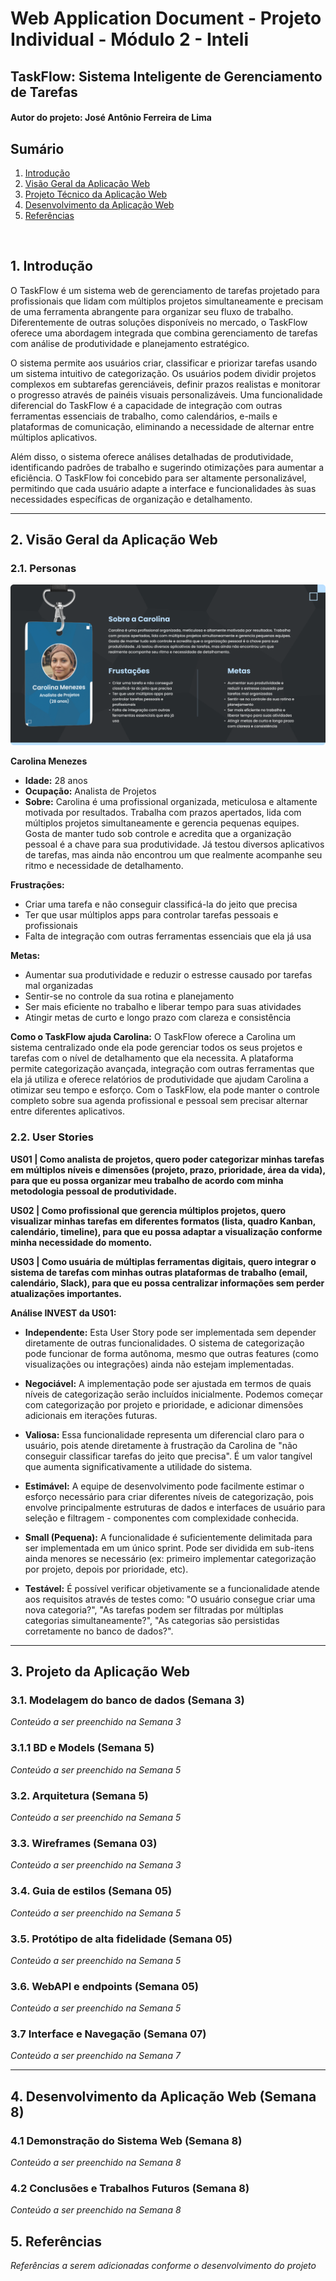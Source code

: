 # Web Application Document - Projeto Individual - Módulo 2 - Inteli

## TaskFlow: Sistema Inteligente de Gerenciamento de Tarefas

#### Autor do projeto: José Antônio Ferreira de Lima

## Sumário

1. [Introdução](#c1)  
2. [Visão Geral da Aplicação Web](#c2)  
3. [Projeto Técnico da Aplicação Web](#c3)  
4. [Desenvolvimento da Aplicação Web](#c4)  
5. [Referências](#c5)  

<br>

## <a name="c1"></a>1. Introdução

O TaskFlow é um sistema web de gerenciamento de tarefas projetado para profissionais que lidam com múltiplos projetos simultaneamente e precisam de uma ferramenta abrangente para organizar seu fluxo de trabalho. Diferentemente de outras soluções disponíveis no mercado, o TaskFlow oferece uma abordagem integrada que combina gerenciamento de tarefas com análise de produtividade e planejamento estratégico.

O sistema permite aos usuários criar, classificar e priorizar tarefas usando um sistema intuitivo de categorização. Os usuários podem dividir projetos complexos em subtarefas gerenciáveis, definir prazos realistas e monitorar o progresso através de painéis visuais personalizáveis. Uma funcionalidade diferencial do TaskFlow é a capacidade de integração com outras ferramentas essenciais de trabalho, como calendários, e-mails e plataformas de comunicação, eliminando a necessidade de alternar entre múltiplos aplicativos.

Além disso, o sistema oferece análises detalhadas de produtividade, identificando padrões de trabalho e sugerindo otimizações para aumentar a eficiência. O TaskFlow foi concebido para ser altamente personalizável, permitindo que cada usuário adapte a interface e funcionalidades às suas necessidades específicas de organização e detalhamento.

---

## <a name="c2"></a>2. Visão Geral da Aplicação Web

### 2.1. Personas

![Persona Carolina Menezes](assets/persona-carolina.png)

**Carolina Menezes**
* **Idade:** 28 anos
* **Ocupação:** Analista de Projetos
* **Sobre:** Carolina é uma profissional organizada, meticulosa e altamente motivada por resultados. Trabalha com prazos apertados, lida com múltiplos projetos simultaneamente e gerencia pequenas equipes. Gosta de manter tudo sob controle e acredita que a organização pessoal é a chave para sua produtividade. Já testou diversos aplicativos de tarefas, mas ainda não encontrou um que realmente acompanhe seu ritmo e necessidade de detalhamento.

**Frustrações:**
* Criar uma tarefa e não conseguir classificá-la do jeito que precisa
* Ter que usar múltiplos apps para controlar tarefas pessoais e profissionais
* Falta de integração com outras ferramentas essenciais que ela já usa

**Metas:**
* Aumentar sua produtividade e reduzir o estresse causado por tarefas mal organizadas
* Sentir-se no controle da sua rotina e planejamento
* Ser mais eficiente no trabalho e liberar tempo para suas atividades
* Atingir metas de curto e longo prazo com clareza e consistência

**Como o TaskFlow ajuda Carolina:**
O TaskFlow oferece a Carolina um sistema centralizado onde ela pode gerenciar todos os seus projetos e tarefas com o nível de detalhamento que ela necessita. A plataforma permite categorização avançada, integração com outras ferramentas que ela já utiliza e oferece relatórios de produtividade que ajudam Carolina a otimizar seu tempo e esforço. Com o TaskFlow, ela pode manter o controle completo sobre sua agenda profissional e pessoal sem precisar alternar entre diferentes aplicativos.

### 2.2. User Stories

**US01 | Como analista de projetos, quero poder categorizar minhas tarefas em múltiplos níveis e dimensões (projeto, prazo, prioridade, área da vida), para que eu possa organizar meu trabalho de acordo com minha metodologia pessoal de produtividade.**

**US02 | Como profissional que gerencia múltiplos projetos, quero visualizar minhas tarefas em diferentes formatos (lista, quadro Kanban, calendário, timeline), para que eu possa adaptar a visualização conforme minha necessidade do momento.**

**US03 | Como usuária de múltiplas ferramentas digitais, quero integrar o sistema de tarefas com minhas outras plataformas de trabalho (email, calendário, Slack), para que eu possa centralizar informações sem perder atualizações importantes.**

**Análise INVEST da US01:**

* **Independente:** Esta User Story pode ser implementada sem depender diretamente de outras funcionalidades. O sistema de categorização pode funcionar de forma autônoma, mesmo que outras features (como visualizações ou integrações) ainda não estejam implementadas.

* **Negociável:** A implementação pode ser ajustada em termos de quais níveis de categorização serão incluídos inicialmente. Podemos começar com categorização por projeto e prioridade, e adicionar dimensões adicionais em iterações futuras.

* **Valiosa:** Essa funcionalidade representa um diferencial claro para o usuário, pois atende diretamente à frustração da Carolina de "não conseguir classificar tarefas do jeito que precisa". É um valor tangível que aumenta significativamente a utilidade do sistema.

* **Estimável:** A equipe de desenvolvimento pode facilmente estimar o esforço necessário para criar diferentes níveis de categorização, pois envolve principalmente estruturas de dados e interfaces de usuário para seleção e filtragem - componentes com complexidade conhecida.

* **Small (Pequena):** A funcionalidade é suficientemente delimitada para ser implementada em um único sprint. Pode ser dividida em sub-itens ainda menores se necessário (ex: primeiro implementar categorização por projeto, depois por prioridade, etc).

* **Testável:** É possível verificar objetivamente se a funcionalidade atende aos requisitos através de testes como: "O usuário consegue criar uma nova categoria?", "As tarefas podem ser filtradas por múltiplas categorias simultaneamente?", "As categorias são persistidas corretamente no banco de dados?".

---

## <a name="c3"></a>3. Projeto da Aplicação Web

### 3.1. Modelagem do banco de dados  (Semana 3)

*Conteúdo a ser preenchido na Semana 3*

### 3.1.1 BD e Models (Semana 5)

*Conteúdo a ser preenchido na Semana 5*

### 3.2. Arquitetura (Semana 5)

*Conteúdo a ser preenchido na Semana 5*

### 3.3. Wireframes (Semana 03)

*Conteúdo a ser preenchido na Semana 3*

### 3.4. Guia de estilos (Semana 05)

*Conteúdo a ser preenchido na Semana 5*

### 3.5. Protótipo de alta fidelidade (Semana 05)

*Conteúdo a ser preenchido na Semana 5*

### 3.6. WebAPI e endpoints (Semana 05)

*Conteúdo a ser preenchido na Semana 5*

### 3.7 Interface e Navegação (Semana 07)

*Conteúdo a ser preenchido na Semana 7*

---

## <a name="c4"></a>4. Desenvolvimento da Aplicação Web (Semana 8)

### 4.1 Demonstração do Sistema Web (Semana 8)

*Conteúdo a ser preenchido na Semana 8*

### 4.2 Conclusões e Trabalhos Futuros (Semana 8)

*Conteúdo a ser preenchido na Semana 8*

## <a name="c5"></a>5. Referências

*Referências a serem adicionadas conforme o desenvolvimento do projeto*